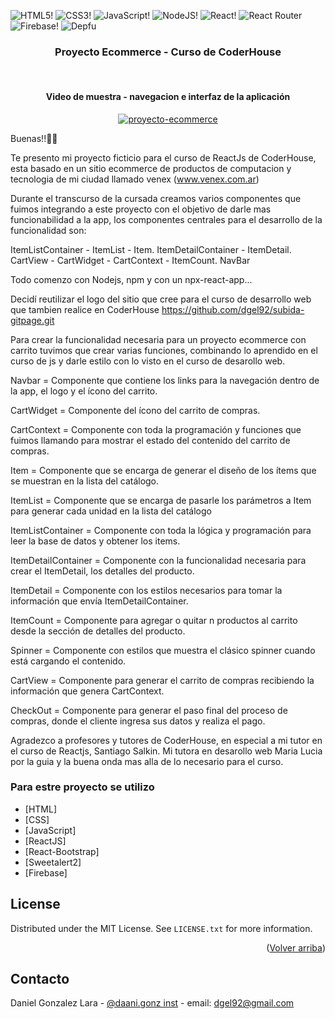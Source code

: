 ![HTML5](https://img.shields.io/badge/html5-%23E34F26.svg?style=for-the-badge&logo=html5&logoColor=white)!
![CSS3](https://img.shields.io/badge/css3-%231572B6.svg?style=for-the-badge&logo=css3&logoColor=white)!
![JavaScript](https://img.shields.io/badge/javascript-%23323330.svg?style=for-the-badge&logo=javascript&logoColor=%23F7DF1E)!
![NodeJS](https://img.shields.io/badge/node.js-6DA55F?style=for-the-badge&logo=node.js&logoColor=white)!
![React](https://img.shields.io/badge/react-%2320232a.svg?style=for-the-badge&logo=react&logoColor=%2361DAFB)!
![React Router](https://img.shields.io/badge/React_Router-CA4245?style=for-the-badge&logo=react-router&logoColor=white)
![Firebase](https://img.shields.io/badge/firebase-%23039BE5.svg?style=for-the-badge&logo=firebase)!
![![Depfu](https://badges.depfu.com/badges/c1e23923df3b75df61f1f1c2bf669962/status.svg)](https://depfu.com)
<br />

<div align="center">
  <a href="https://github.com/dgel92">
  </a>

  <h3 align="center">Proyecto Ecommerce - Curso de CoderHouse</h3>
<br />
<h4 align="center">Video de muestra - navegacion e interfaz de la aplicación</h4>
  <a href="https://youtu.be/9LaFgNXDd3g">
    <img src="http://i3.ytimg.com/vi/9LaFgNXDd3g/hqdefault.jpg" alt="proyecto-ecommerce" >
  </a>

  <p align="center">
    
</div>

Buenas!!🥳🥳

Te presento mi proyecto ficticio para el curso de ReactJs de CoderHouse, esta basado en un sitio ecommerce de productos de computacion y tecnologia de mi ciudad llamado venex (www.venex.com.ar)

Durante el transcurso de la cursada creamos varios componentes que fuimos integrando a este proyecto con el objetivo de darle mas funcionabilidad a la app, los componentes centrales para el desarrollo de la funcionalidad son:

ItemListContainer - ItemList - Item.
ItemDetailContainer - ItemDetail.
CartView - CartWidget - CartContext - ItemCount.
NavBar

Todo comenzo con Nodejs, npm y con un npx-react-app...

Decidí reutilizar el logo del sitio que cree para el curso de desarrollo web que tambien realice en CoderHouse https://github.com/dgel92/subida-gitpage.git

Para crear la funcionalidad necesaria para un proyecto ecommerce con carrito tuvimos que crear varias funciones, combinando lo aprendido en el curso de js y darle estilo con lo visto en el curso de desarollo web.

Navbar = Componente que contiene los links para la navegación dentro de la app, el logo y el ícono del carrito.

CartWidget = Componente del ícono del carrito de compras.

CartContext = Componente con toda la programación y funciones que fuimos llamando para mostrar el estado del contenido del carrito de compras.

Item = Componente que se encarga de generar el diseño de los ítems que se muestran en la lista del catálogo.

ItemList = Componente que se encarga de pasarle los parámetros a Item para generar cada unidad en la lista del catálogo

ItemListContainer = Componente con toda la lógica y programación para leer la base de datos y obtener los items.

ItemDetailContainer = Componente con la funcionalidad necesaria para crear el ItemDetail, los detalles del producto.

ItemDetail = Componente con los estilos necesarios para tomar la información que envía ItemDetailContainer.

ItemCount = Componente para agregar o quitar n productos al carrito desde la sección de detalles del producto.

Spinner = Componente con estilos que muestra el clásico spinner cuando está cargando el contenido.

CartView = Componente para generar el carrito de compras recibiendo la información que genera CartContext.

CheckOut = Componente para generar el paso final del proceso de compras, donde el cliente ingresa sus datos y realiza el pago.


Agradezco a profesores y tutores de CoderHouse, en especial a mi tutor en el curso de Reactjs, Santiago Salkin. Mi tutora en desarollo web Maria Lucia por la guia y la buena onda mas alla de lo necesario para el curso.

### Para estre proyecto se utilizo


* [HTML]
* [CSS]
* [JavaScript]
* [ReactJS]
* [React-Bootstrap]
* [Sweetalert2]
* [Firebase]

<!-- LICENSE -->
## License

Distributed under the MIT License. See `LICENSE.txt` for more information.

<p align="right">(<a href="#top">Volver arriba</a>)</p>



<!-- CONTACT -->
## Contacto

Daniel Gonzalez Lara - [@daani.gonz inst](https://github.com/dgel92) - email: dgel92@gmail.com
